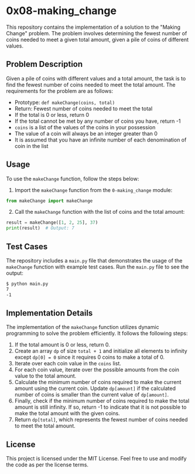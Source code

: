 # 0x08-making_change

This repository contains the implementation of a solution to the "Making Change" problem. The problem involves determining the fewest number of coins needed to meet a given total amount, given a pile of coins of different values.

## Problem Description

Given a pile of coins with different values and a total amount, the task is to find the fewest number of coins needed to meet the total amount. The requirements for the problem are as follows:

- Prototype: `def makeChange(coins, total)`
- Return: Fewest number of coins needed to meet the total
- If the total is 0 or less, return 0
- If the total cannot be met by any number of coins you have, return -1
- `coins` is a list of the values of the coins in your possession
- The value of a coin will always be an integer greater than 0
- It is assumed that you have an infinite number of each denomination of coin in the list

## Usage

To use the `makeChange` function, follow the steps below:

1. Import the `makeChange` function from the `0-making_change` module:

```python
from makeChange import makeChange
```

2. Call the `makeChange` function with the list of coins and the total amount:

```python
result = makeChange([1, 2, 25], 37)
print(result)  # Output: 7
```

## Test Cases

The repository includes a `main.py` file that demonstrates the usage of the `makeChange` function with example test cases. Run the `main.py` file to see the output:

```bash
$ python main.py
7
-1
```

## Implementation Details

The implementation of the `makeChange` function utilizes dynamic programming to solve the problem efficiently. It follows the following steps:

1. If the total amount is 0 or less, return 0.
2. Create an array `dp` of size `total + 1` and initialize all elements to infinity except `dp[0] = 0` since it requires 0 coins to make a total of 0.
3. Iterate over each coin value in the `coins` list.
4. For each coin value, iterate over the possible amounts from the coin value to the total amount.
5. Calculate the minimum number of coins required to make the current amount using the current coin. Update `dp[amount]` if the calculated number of coins is smaller than the current value of `dp[amount]`.
6. Finally, check if the minimum number of coins required to make the total amount is still infinity. If so, return -1 to indicate that it is not possible to make the total amount with the given coins.
7. Return `dp[total]`, which represents the fewest number of coins needed to meet the total amount.

## License

This project is licensed under the MIT License. Feel free to use and modify the code as per the license terms.